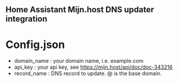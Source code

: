 ## Home Assistant Mijn.host DNS updater integration

# Config.json

- domain_name : your domain name, i.e. example.com
- api_key : your api key, see https://mijn.host/api/doc/doc-343216
- record_name : DNS record to update. @ is the base domain.
